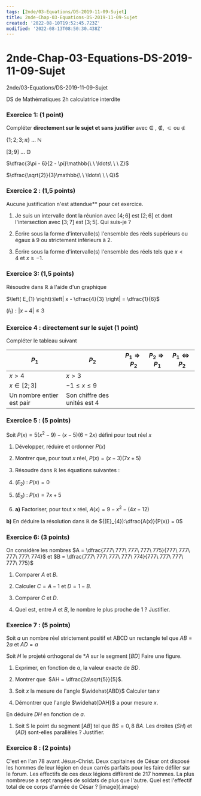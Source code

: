 ```yaml
---
tags: [2nde/03-Equations/DS-2019-11-09-Sujet]
title: 2nde-Chap-03-Equations-DS-2019-11-09-Sujet
created: '2022-08-10T19:52:45.723Z'
modified: '2022-08-13T08:50:30.438Z'
---
```


# 2nde-Chap-03-Equations-DS-2019-11-09-Sujet

2nde/03-Equations/DS-2019-11-09-Sujet


DS de Mathématiques
2h 
calculatrice interdite 


### **Exercice 1:** **(1 point)**

Compléter **directement sur le sujet et sans justifier** avec $\in \ ,\  \notin ,\  \subset \text{ou}\  ⊄$ 

$\left\{ 1;2;3;\pi \right\}$ ... $\mathbb{N}$   

$[3;9]$ ... $\mathbb{D}$

$\dfrac{3\pi - 6}{2 - \pi}\mathbb{\ \ \ldots\ \ \ Z}$ 

$\dfrac{\sqrt{2}}{3}\mathbb{\ \ \ldots\ \ \ Q}$


###  **Exercice 2 :** **(1,5 points)**

Aucune justification n'est attendue** pour cet exercice. 

1.  Je suis un intervalle dont la réunion avec $\lbrack 4;6\rbrack$ est
 $\lbrack 2;6\rbrack$ et dont l'intersection avec
$\lbrack 3;7\rbrack$ est $\left\lbrack 3;5 \right\lbrack$. Qui suis-je ?

2.  Écrire sous la forme d'intervalle(s) l'ensemble des réels supérieurs
ou égaux à 9 ou strictement inférieurs à 2.

3.  Écrire sous la forme d'intervalle(s) l'ensemble des réels tels que
$x < 4\ \text{et}\ x \geq - 1$.

###  **Exercice 3:** **(1,5 points)**

Résoudre dans $\mathbb{R}$ à l'aide d'un graphique 

$\left( E_{1} \right):\left| x - \dfrac{4}{3} \right| = \dfrac{1}{6}$   

$\left( I_{1} \right):|x - 4| \leq 3$


###  **Exercice 4 :** **directement sur le sujet (1 point)**

Compléter le tableau suivant 

|$P_1$|$P_2$|$P_1⇒P_2$|$P_2⇒ P_1$|$P_1 ⇔ P_2$|
|-|-|-|-|-|
|$x > 4$ |$x > 3$   ||||           |$IA  = IB$|$I$ $I$ milieu de $[AB]$   |||| 
|$x \in [2;3]$ |  $- 1 \leq x \leq 9$ ||||                        
|Un nombre entier est pair|Son chiffre des unités est 4 ||||                

### **Exercice 5 :** **(5 points)**

Soit $P(x) = 5\left( x^{2} - 9 \right) - (x - 5)(6 - 2x)$ défini pour tout
réel $x$ 

1.  Développer, réduire et ordonner $P(x)$

2.  Montrer que, pour tout $x$ réel, $P(x) = (x - 3)(7x + 5)$

3.  Résoudre dans $\mathbb{R}$ les équations suivantes :


4.  ${(E}_{2})\ :\ P(x) = 0$

5.  ${(E}_{3})\ :\ P(x) = 7x + 5$


6.  **a)** Factoriser, pour tout $\text{x\ }$réel,   $A(x) = 9 - x^{2} - (4x - 12)$

 **b)** En déduire la résolution dans $\mathbb{R}$ de ${(E}_{4}):\dfrac{A(x)}{P(x)} = 0$

### **Exercice 6:** **(3 points)**

On considère les nombres
$A = \dfrac{777\ 777\ 777\ 777\ 775}{777\ 777\ 777\ 777\ 774}$ et $B = \dfrac{777\ 777\ 777\ 777\ 774}{777\ 777\ 777\ 777\ 775}$ 

1.  Comparer $A\text{\ et\ }B$.

2.  Calculer $C = A - 1$ et $D = 1 - B$.

3.  Comparer $C\text{\ et\ }D$.

4.  Quel est, entre $A\text{\ et\ }B$, le nombre le plus proche de 1 ?
    Justifier.

###  **Exercice 7 : (5 points)**


Soit $a$ un nombre réel strictement positif et ABCD un rectangle tel que $AB = 2a\ \text{et}\ AD = a$

Soit $H$ le projeté orthogonal de *$A$ sur le segment $[BD]$ Faire une figure.

1.  Exprimer, en fonction de $a$, la valeur exacte de $BD$.

2.  Montrer que  $AH = \dfrac{2a\sqrt{5}}{5}$.

3.  Soit $x$ la mesure de l'angle $\widehat{ABD}$ Calculer    $\tan x$

4.  Démontrer que l'angle $\widehat{DAH}$ a pour mesure $x$.

En déduire $DH$ en fonction de $a$.

1.  Soit S le point du segment   $[AB]$ tel que $BS = 0,8\ BA$. Les    droites $(SH)$ et $(AD)$ sont-elles parallèles ? Justifier.

###  **Exercice 8 : (2 points)**


C'est en l'an 78 avant Jésus-Christ. Deux capitaines de César ont disposé les hommes de leur légion en deux carrés parfaits pour les faire défiler sur le forum. Les effectifs de ces deux légions diffèrent de 217 hommes. La plus nombreuse a sept rangées de soldats de plus que l'autre. Quel est l'effectif total de ce corps d'armée de César ?   [image]{.image}

